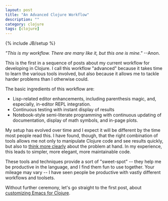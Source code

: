 ```yaml
---
layout: post
title: "An Advanced Clojure Workflow"
description: ""
category: clojure
tags: [clojure]
---
```

{% include JB/setup %}

_"This is my workflow.  There are many like it, but this one is mine."_ --Anon.

This is the first in a sequence of posts about my current workflow for developing in Clojure.  I call this workflow "advanced" because it takes time to learn the various tools involved, but also because it allows me to tackle harder problems than I otherwise could.

The basic ingredients of this workflow are:

* Lisp-related editor enhancements, including parenthesis magic, and, especially, in-editor REPL integration.
* Continuous testing with instant display of results
* Notebook-style semi-literate programming with continuous updating of documentation, display of math symbols, and in-page plots.

My setup has evolved over time and I expect it will be different by the time most people read this.  I have found, though, that the right combination of tools allows me not only to manipulate Clojure code and see results quickly, but also to [think more clearly](https://www.youtube.com/watch?v=f84n5oFoZBc) about the problem at hand.  In my experience, this leads to simpler, more elegant, more maintainable code.

These tools and techniques provide a sort of "sweet-spot" -- they help me be productive in the language, and I find them fun to use together.  Your mileage may vary -- I have seen people be productive with vastly different workflows and toolsets.

Without further ceremony, let's go straight to the first post, about [customizing Emacs for Clojure](/clojure/2014/07/05/emacs-customization-for-clojure/).
